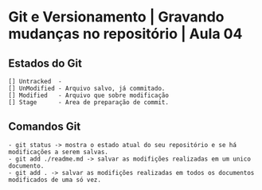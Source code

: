 # Git e Versionamento | Gravando mudanças no repositório | Aula 04

## Estados do Git
    [] Untracked  - 
    [] UnModified - Arquivo salvo, já commitado.
    [] Modified   - Arquivo que sobre modificação
    [] Stage      - Area de preparação de commit.

## Comandos Git
    - git status -> mostra o estado atual do seu repositório e se há modificações a serem salvas.
    - git add ./readme.md -> salvar as modifições realizadas em um unico documento.
    - git add . -> salvar as modifições realizadas em todos os documentos modificados de uma só vez.